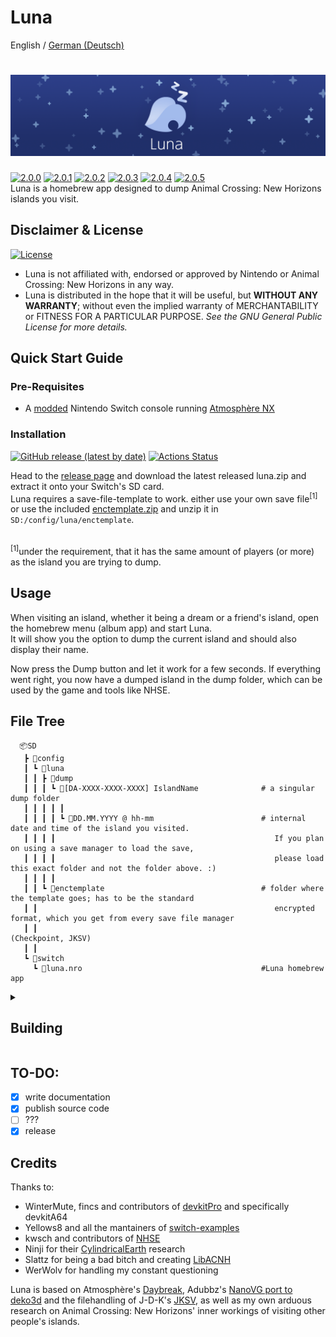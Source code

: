 Luna
=====
<div>
  <span>English</span> / <a href="https://github.com/Ixaruz/Luna-App/edit/main/README-de.md">German (Deutsch)</a>
</div>

![Banner](bannerslim.png?raw=true)
=====
[![2.0.0](https://img.shields.io/badge/Version-2.0.0-20306a)](#) [![2.0.1](https://img.shields.io/badge/Version-2.0.1-20306a)](#) [![2.0.2](https://img.shields.io/badge/Version-2.0.2-20306a)](#) [![2.0.3](https://img.shields.io/badge/Version-2.0.3-20306a)](#) [![2.0.4](https://img.shields.io/badge/Version-2.0.4-20306a)](#) [![2.0.5](https://img.shields.io/badge/Version-2.0.5-20306a)](#)  
Luna is a homebrew app designed to dump Animal Crossing: New Horizons islands you visit.

## Disclaimer & License
[![License](https://img.shields.io/badge/License-GPLv3-blue.svg)](https://github.com/Ixaruz/Luna-App/blob/main/LICENSE)
- Luna is not affiliated with, endorsed or approved by Nintendo or Animal Crossing: New Horizons in any way.
- Luna is distributed in the hope that it will be useful, but **WITHOUT ANY WARRANTY**; without even the implied warranty of MERCHANTABILITY or FITNESS FOR A PARTICULAR PURPOSE. *See the GNU General Public License for more details.*

## Quick Start Guide

### Pre-Requisites

- A [modded](https://nh-server.github.io/switch-guide/) Nintendo Switch console running [Atmosphère NX](https://github.com/Atmosphere-NX/Atmosphere)

### Installation

[![GitHub release (latest by date)](https://img.shields.io/github/v/release/Ixaruz/Luna-App?label=Release)](https://github.com/Ixaruz/Luna-App/releases/latest)
[![Actions Status](https://github.com/Ixaruz/Luna-App/workflows/Build/badge.svg)](https://github.com/Ixaruz/Luna-App/actions)

Head to the [release page](https://github.com/Ixaruz/Luna-App/releases/) and download the latest released luna.zip and extract it onto your Switch's SD card.   
Luna requires a save-file-template to work. either use your own save file<sup>[1]</sup> or use the included [enctemplate.zip](https://github.com/Ixaruz/Luna-App/raw/main/enctemplate.zip) and unzip it in   `SD:/config/luna/enctemplate`.

<br>
<sup>[1]</sup><smaller>under the requirement, that it has the same amount of players (or more) as the island you are trying to dump.

## Usage

When visiting an island, whether it being a dream or a friend's island, open the homebrew menu (album app) and start Luna.  
It will show you the option to dump the current island and should also display their name.

Now press the Dump button and let it work for a few seconds.
If everything went right, you now have a dumped island in the dump folder, which can be used by the game and tools like NHSE.

## File Tree

      📦SD
       ┣ 📂config
       ┃ ┗ 📂luna
       ┃ ┃ ┣ 📂dump
       ┃ ┃ ┃ ┗ 📂[DA-XXXX-XXXX-XXXX] IslandName              # a singular dump folder
       ┃ ┃ ┃ ┃ ┃ 
       ┃ ┃ ┃ ┃ ┗ 📂DD.MM.YYYY @ hh-mm                        # internal date and time of the island you visited.
       ┃ ┃ ┃ ┃                                                 If you plan on using a save manager to load the save,
       ┃ ┃ ┃ ┃                                                 please load this exact folder and not the folder above. :)
       ┃ ┃ ┃ ┃
       ┃ ┃ ┗ 📂enctemplate                                   # folder where the template goes; has to be the standard 
       ┃ ┃                                                     encrypted format, which you get from every save file manager 
       ┃ ┃                                                     (Checkpoint, JKSV) 
       ┃ ┃
       ┗ 📂switch
         ┗ 📜luna.nro                                        #Luna homebrew app

<details><summary><h2>Building</summary>
<p>

- requires [devkitpro/devkita64](https://switchbrew.org/wiki/Setting_up_Development_Environment) for compiling

</p>
</details>
  
## TO-DO:
- [x] write documentation
- [x] publish source code
- [ ] ???
- [x] release
  
## Credits
Thanks to:
- WinterMute, fincs and contributors of [devkitPro](https://devkitpro.org/) and specifically devkitA64
- Yellows8 and all the mantainers of [switch-examples](https://github.com/switchbrew/switch-examples)
- kwsch and contributors of [NHSE](https://github.com/kwsch/NHSE)
- Ninji for their [CylindricalEarth](https://github.com/Treeki/CylindricalEarth) research
- Slattz for being a bad bitch and creating [LibACNH](https://github.com/Slattz/LibACNH)
- WerWolv for handling my constant questioning

Luna is based on Atmosphère's [Daybreak](https://github.com/Atmosphere-NX/Atmosphere/tree/master/troposphere/daybreak), Adubbz's [NanoVG port to deko3d](https://github.com/Adubbz/nanovg-deko3d) and the filehandling of J-D-K's [JKSV](https://github.com/J-D-K/JKSV), as well as my own arduous research on Animal Crossing: New Horizons' inner workings of visiting other people's islands.
